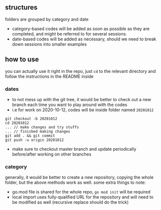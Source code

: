 ## structures
folders are grouped by category and date
- category-based codes will be added as soon as possible as they are completed, and might be referred to for several sessions.
- date-based codes will be added as necessary, should we need to break down sessions into smaller examples

## how to use
you can actually use it right in the repo, just `cd` to the relevant directory and follow the instructions in the README inside

### dates
- to not mess up with the git tree, it would be better to check out a new branch each time you want to play around with the codes
- i.e for work on 2020-10-12, codes will be inside folder named `20201012`
```
git checkout -b 20201012
cd 20201012
... // make changes and try stuffs
... // finished making changes
git add . && git commit
git push -u origin 20201012
```
- make sure to checkout master branch and update periodically before/after working on other branches

### category
generally, it would be better to create a new repository, copying the whole folder, but the above methods work as well. some extra things to note:
- go.mod file is shared for the whole repo, `go mod init` will be required
- local import uses fully-qualified URL for the repository and will need to be modified as well (recursive replace should do the trick)
